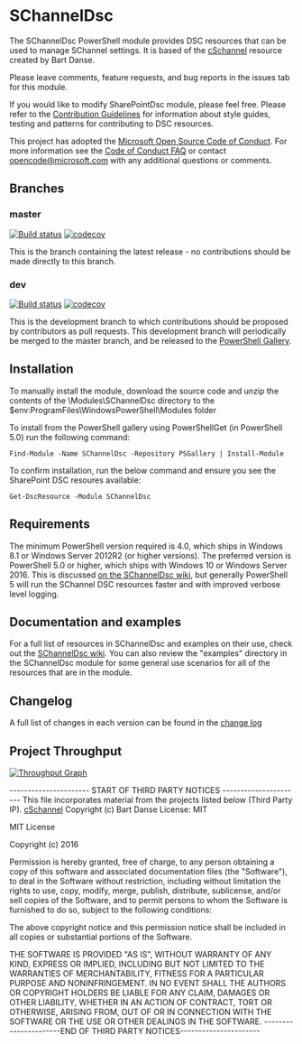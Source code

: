 # SChannelDsc

The SChannelDsc PowerShell module provides DSC resources that can be used to
manage SChannel settings. It is based of the [cSchannel](https://github.com/bdanse/cSchannel)
resource created by Bart Danse.

Please leave comments, feature requests, and bug reports in the issues tab for
this module.

If you would like to modify SharePointDsc module, please feel free. Please
refer to the [Contribution Guidelines](https://github.com/Microsoft/SChannelDsc/wiki/Contributing%20to%20SChannelDSC)
for information about style guides, testing and patterns for contributing
to DSC resources.

This project has adopted the [Microsoft Open Source Code of Conduct](https://opensource.microsoft.com/codeofconduct/).
For more information see the [Code of Conduct FAQ](https://opensource.microsoft.com/codeofconduct/faq/)
or contact [opencode@microsoft.com](mailto:opencode@microsoft.com) with any
additional questions or comments.

## Branches

### master

[![Build status](https://ci.appveyor.com/api/projects/status/aj6ce04iy5j4qcd4/branch/master?svg=true)](https://ci.appveyor.com/project/Microsoft/SChannelDsc/branch/master)
[![codecov](https://codecov.io/gh/Microsoft/SChannelDsc/branch/master/graph/badge.svg)](https://codecov.io/gh/Microsoft/SChannelDsc/branch/master)

This is the branch containing the latest release -
no contributions should be made directly to this branch.

### dev

[![Build status](https://ci.appveyor.com/api/projects/status/aj6ce04iy5j4qcd4/branch/dev?svg=true)](https://ci.appveyor.com/project/Microsoft/SChannelDsc/branch/dev)
[![codecov](https://codecov.io/gh/Microsoft/SChannelDsc/branch/dev/graph/badge.svg)](https://codecov.io/gh/Microsoft/SChannelDsc/branch/dev)

This is the development branch to which contributions should be proposed by
contributors as pull requests. This development branch will periodically be
merged to the master branch, and be released to the
[PowerShell Gallery](https://www.powershellgallery.com/).

## Installation

To manually install the module, download the source code and unzip the contents
of the \Modules\SChannelDsc directory to the
$env:ProgramFiles\WindowsPowerShell\Modules folder

To install from the PowerShell gallery using PowerShellGet (in PowerShell 5.0)
run the following command:

    Find-Module -Name SChannelDsc -Repository PSGallery | Install-Module

To confirm installation, run the below command and ensure you see the
SharePoint DSC resoures available:

    Get-DscResource -Module SChannelDsc

## Requirements

The minimum PowerShell version required is 4.0, which ships in Windows 8.1
or Windows Server 2012R2 (or higher versions). The preferred version is
PowerShell 5.0 or higher, which ships with Windows 10 or Windows Server 2016.
This is discussed [on the SChannelDsc wiki](https://github.com/Microsoft/SChannelDsc/wiki/Remote%20sessions%20and%20the%20InstallAccount%20variable),
but generally PowerShell 5 will run the SChannel DSC resources faster and
with improved verbose level logging.

## Documentation and examples

For a full list of resources in SChannelDsc and examples on their use, check
out the [SChannelDsc wiki](https://github.com/Microsoft/SChannelDsc/wiki).
You can also review the "examples" directory in the SChannelDsc module for
some general use scenarios for all of the resources that are in the module.

## Changelog

A full list of changes in each version can be found in the
[change log](CHANGELOG.md)

## Project Throughput

[![Throughput Graph](https://graphs.waffle.io/Microsoft/SChannelDsc/throughput.svg)](https://waffle.io/Microsoft/SChannelDsc/metrics/throughput)

---------------------- START OF THIRD PARTY NOTICES ----------------------
This file incorporates material from the projects listed below (Third Party IP).
[cSchannel](https://github.com/bdanse/cSchannel)
Copyright (c) Bart Danse
License: MIT

MIT License

Copyright (c) 2016

Permission is hereby granted, free of charge, to any person obtaining a copy
of this software and associated documentation files (the "Software"), to deal
in the Software without restriction, including without limitation the rights
to use, copy, modify, merge, publish, distribute, sublicense, and/or sell
copies of the Software, and to permit persons to whom the Software is
furnished to do so, subject to the following conditions:

The above copyright notice and this permission notice shall be included in all
copies or substantial portions of the Software.

THE SOFTWARE IS PROVIDED "AS IS", WITHOUT WARRANTY OF ANY KIND, EXPRESS OR
IMPLIED, INCLUDING BUT NOT LIMITED TO THE WARRANTIES OF MERCHANTABILITY,
FITNESS FOR A PARTICULAR PURPOSE AND NONINFRINGEMENT. IN NO EVENT SHALL THE
AUTHORS OR COPYRIGHT HOLDERS BE LIABLE FOR ANY CLAIM, DAMAGES OR OTHER
LIABILITY, WHETHER IN AN ACTION OF CONTRACT, TORT OR OTHERWISE, ARISING FROM,
OUT OF OR IN CONNECTION WITH THE SOFTWARE OR THE USE OR OTHER DEALINGS IN THE
SOFTWARE.
----------------------END OF THIRD PARTY NOTICES----------------------

